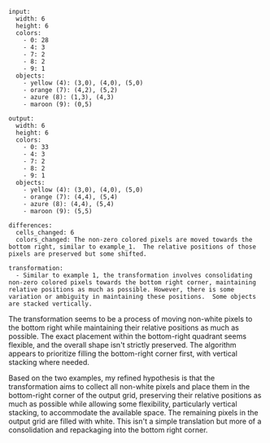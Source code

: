 ```
input:
  width: 6
  height: 6
  colors:
    - 0: 28
    - 4: 3
    - 7: 2
    - 8: 2
    - 9: 1
  objects:
    - yellow (4): (3,0), (4,0), (5,0)
    - orange (7): (4,2), (5,2)
    - azure (8): (1,3), (4,3)
    - maroon (9): (0,5)

output:
  width: 6
  height: 6
  colors:
    - 0: 33
    - 4: 3
    - 7: 2
    - 8: 2
    - 9: 1
  objects:
    - yellow (4): (3,0), (4,0), (5,0)
    - orange (7): (4,4), (5,4)
    - azure (8): (4,4), (5,4)
    - maroon (9): (5,5)

differences:
  cells_changed: 6
  colors_changed: The non-zero colored pixels are moved towards the bottom right, similar to example_1.  The relative positions of those pixels are preserved but some shifted.

transformation:
  - Similar to example 1, the transformation involves consolidating non-zero colored pixels towards the bottom right corner, maintaining relative positions as much as possible. However, there is some variation or ambiguity in maintaining these positions.  Some objects are stacked vertically.
```

The transformation seems to be a process of moving non-white pixels to the bottom right while maintaining their relative positions as much as possible.  The exact placement within the bottom-right quadrant seems flexible, and the overall shape isn't strictly preserved. The algorithm appears to prioritize filling the bottom-right corner first, with vertical stacking where needed.


Based on the two examples, my refined hypothesis is that the transformation aims to collect all non-white pixels and place them in the bottom-right corner of the output grid, preserving their relative positions as much as possible while allowing some flexibility, particularly vertical stacking, to accommodate the available space.  The remaining pixels in the output grid are filled with white.  This isn't a simple translation but more of a consolidation and repackaging into the bottom right corner.


